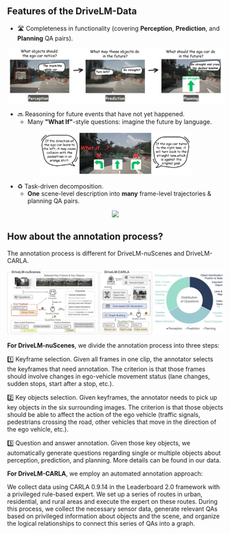 ## Features of the DriveLM-Data <a name="features"></a>

- 🛣 Completeness in functionality (covering **Perception**, **Prediction**, and **Planning** QA pairs).


<p align="center">
  <img src="../assets/images/repo/point_1.png">
</p>


- 🔜 Reasoning for future events that have not yet happened.
  - Many **"What If"**-style questions: imagine the future by language.
 

<p align="center">
  <img src="../assets/images/repo/point_2.png" width=70%>
</p>

- ♻ Task-driven decomposition.
  - **One** scene-level description into **many** frame-level trajectories & planning QA pairs.

<p align="center">
  <img src="../assets/images/repo/point_3.png">
</p>

## How about the annotation process? <a name="annotation"></a>

The annotation process is different for DriveLM-nuScenes and DriveLM-CARLA.

<p align="center">
  <img src="../assets/images/repo/paper_data.jpg">
</p>

**For DriveLM-nuScenes**, we divide the annotation process into three steps:

1️⃣ Keyframe selection. Given all frames in one clip, the annotator selects the keyframes that need annotation. The criterion is that those frames should involve changes in ego-vehicle movement status (lane changes, sudden stops, start after a stop, etc.).

2️⃣ Key objects selection. Given keyframes, the annotator needs to pick up key objects in the six surrounding images. The criterion is that those objects should be able to affect the action of the ego vehicle (traffic signals, pedestrians crossing the road, other vehicles that move in the direction of the ego vehicle, etc.).

3️⃣ Question and answer annotation. Given those key objects, we automatically generate questions regarding single or multiple objects about perception, prediction, and planning. More details can be found in our data.

**For DriveLM-CARLA**, we employ an automated annotation approach:

We collect data using CARLA 0.9.14 in the Leaderboard 2.0 framework with a privileged rule-based expert. We set up a series of routes in urban, residential, and rural areas and execute the expert on these routes. During this process, we collect the necessary sensor data, generate relevant QAs based on privileged information about objects and the scene, and organize the logical relationships to connect this series of QAs into a graph.
